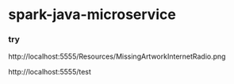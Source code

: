 # spark-java-microservice


### try

http://localhost:5555/Resources/MissingArtworkInternetRadio.png

http://localhost:5555/test
